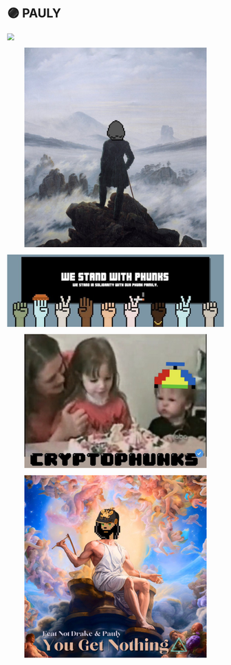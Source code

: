 # 🟣 PAULY

![](<../../.gitbook/assets/image (12) (2).png>)

<figure><img src="../../.gitbook/assets/FqzvFs7aIAA8SkR.jpeg" alt=""><figcaption></figcaption></figure>

![](../../.gitbook/assets/image.png)

<figure><img src="../../.gitbook/assets/Fpw4vWdWYAIQXUt.jpeg" alt=""><figcaption></figcaption></figure>

<figure><img src="../../.gitbook/assets/FxedSyfWIAA_2Mg.jpeg" alt=""><figcaption></figcaption></figure>
